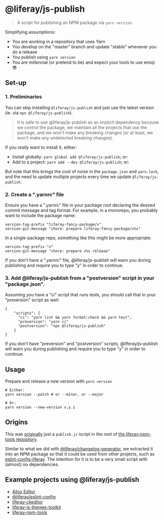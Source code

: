 # @liferay/js-publish

> A script for publishing an NPM package via `yarn version`.

Simplifying assumptions:

-   You are working in a repository that uses Yarn
-   You develop on the "master" branch and update "stable" whenever you do a release
-   You publish using `yarn version`
-   You are millennial (or pretend to be) and expect your tools to use emoji 😎

## Set-up

### 1. Preliminaries

You can skip installing `@liferay/js-publish` and just use the latest version (ie. via `npx @liferay/js-publish`).

> It is safe to use @liferay/js-publish as an implicit dependency because we control the package, we maintain all the projects that use the package, and we won't make any breaking changes (or at least, we won't make any undetected breaking changes).

If you _really_ want to install it, either:

-   Install globally: `yarn global add @liferay/js-publish`; or:
-   Add to a project: `yarn add --dev @liferay/js-publish`; or:

But note that this brings the cost of noise in the `package.json` and `yarn.lock`, and the need to update multiple projects every time we update `@liferay/js-publish`.

### 2. Create a ".yarnrc" file

Ensure you have a ".yarnrc" file in your package root declaring the desired commit message and tag format. For example, in a monorepo, you probably want to include the package name:

```
version-tag-prefix "liferay-fancy-package/v"
version-git-message "chore: prepare liferay-fancy-package/v%s"
```

In a single-package repo, something like this might be more appropriate:

```
version-tag-prefix "v"
version-git-message "chore: prepare v%s release"
```

If you don't have a ".yarnrc" file, @liferay/js-publish will warn you during publishing and require you to type "y" in order to continue.

### 3. Add @liferay/js-publish from a "postversion" script in your "package.json".

Assuming you have a "ci" script that runs tests, you should call that in your "preversion" script as well:

```
{
    "scripts": {
      "ci": "yarn lint && yarn format:check && yarn test",
      "preversion": "yarn ci"
      "postversion": "npx @liferay/js-publish"
    }
}
```

If you don't have "preversion" and "postversion" scripts, @liferay/js-publish will warn you during publishing and require you to type "y" in order to continue.

## Usage

Prepare and release a new version with `yarn version`

```
# Either:
yarn version --patch # or --minor, or --major

# Or:
yarn version --new-version x.y.z
```

## Origins

This was [originally](https://github.com/liferay/liferay-npm-tools/commit/ce2db371cce6fb2fbfbe7795dfe8807cd682e959#diff-d5ba1d0718faa51781762ae13a1c1a4a) just a `publish.js` script in the root of [the liferay-npm-tools repository](https://github.com/liferay/liferay-npm-tools).

Similar to what we did with [@liferay/changelog-generator](https://github.com/liferay/liferay-frontend-projects/tree/master/projects/npm-tools/packages/changelog-generator), we extracted it into an NPM package so that it could be used from other projects, such as [eslint-config-liferay](https://github.com/liferay/eslint-config-liferay). The intention for it is to be a very small script with (almost) no dependencies.

## Example projects using @liferay/js-publish

-   [Alloy Editor](https://github.com/liferay/alloy-editor)
-   [@liferay/eslint-config](https://github.com/liferay/liferay-frontend-projects/tree/master/projects/eslint-config)
-   [liferay-ckeditor](https://github.com/liferay/liferay-ckeditor)
-   [liferay-js-themes-toolkit](https://github.com/liferay/liferay-js-themes-toolkit)
-   [liferay-npm-tools](https://github.com/liferay/liferay-npm-tools)
